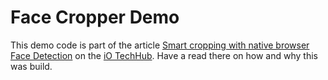 # Face Cropper Demo

This demo code is part of the article [Smart cropping with native browser Face Detection](https://techhub.iodigital.com/articles/native-face-detection-cropping) on the [iO TechHub](https://techhub.iodigital.com/). Have a read there on how and why this was build.
